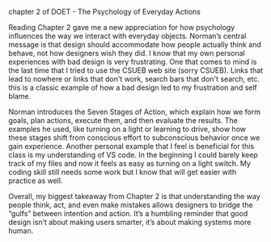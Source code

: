 
chapter 2 of DOET - The Psychology of Everyday Actions 

Reading Chapter 2 gave me a new appreciation for how psychology influences the way we interact with everyday objects. Norman’s central message is that design should accommodate how people actually think and behave, not how designers wish they did. I know that my own personal experiences with bad design is very frustrating. One that comes to mind is the last time that I tried to use the CSUEB web site (sorry CSUEB). Links that lead to nowhere or links that don't work, search bars that don't search, etc. this is a classic example of how a bad design led to my frustration and self blame. 

Norman introduces the Seven Stages of Action, which explain how we form goals, plan actions, execute them, and then evaluate the results. The examples he used, like turning on a light or learning to drive, show how these stages shift from conscious effort to subconscious behavior once we gain experience. Another personal example that I feel is beneficial for this class is my understanding of VS code. In the beginning I could barely keep track of my files and now it feels as easy as turning on a light switch. My coding skill still needs some work but I know that will get easier with practice as well. 

Overall, my biggest takeaway from Chapter 2 is that understanding the way people think, act, and even make mistakes allows designers to bridge the “gulfs” between intention and action. It’s a humbling reminder that good design isn’t about making users smarter, it’s about making systems more human. 

